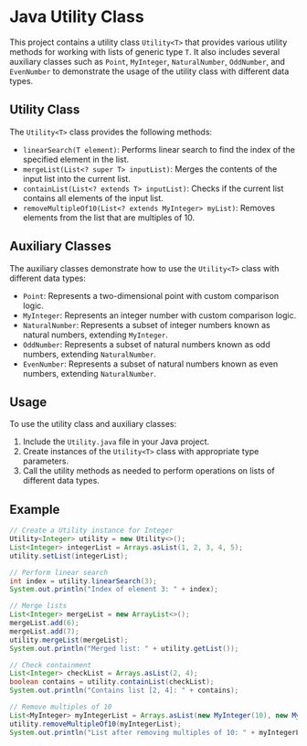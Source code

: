 # Java Utility Class

This project contains a utility class `Utility<T>` that provides various utility methods for working with lists of generic type `T`. It also includes several auxiliary classes such as `Point`, `MyInteger`, `NaturalNumber`, `OddNumber`, and `EvenNumber` to demonstrate the usage of the utility class with different data types.

## Utility Class

The `Utility<T>` class provides the following methods:

- `linearSearch(T element)`: Performs linear search to find the index of the specified element in the list.
- `mergeList(List<? super T> inputList)`: Merges the contents of the input list into the current list.
- `containList(List<? extends T> inputList)`: Checks if the current list contains all elements of the input list.
- `removeMultipleOf10(List<? extends MyInteger> myList)`: Removes elements from the list that are multiples of 10.

## Auxiliary Classes

The auxiliary classes demonstrate how to use the `Utility<T>` class with different data types:

- `Point`: Represents a two-dimensional point with custom comparison logic.
- `MyInteger`: Represents an integer number with custom comparison logic.
- `NaturalNumber`: Represents a subset of integer numbers known as natural numbers, extending `MyInteger`.
- `OddNumber`: Represents a subset of natural numbers known as odd numbers, extending `NaturalNumber`.
- `EvenNumber`: Represents a subset of natural numbers known as even numbers, extending `NaturalNumber`.

## Usage

To use the utility class and auxiliary classes:

1. Include the `Utility.java` file in your Java project.
2. Create instances of the `Utility<T>` class with appropriate type parameters.
3. Call the utility methods as needed to perform operations on lists of different data types.

## Example

```java
// Create a Utility instance for Integer
Utility<Integer> utility = new Utility<>();
List<Integer> integerList = Arrays.asList(1, 2, 3, 4, 5);
utility.setList(integerList);

// Perform linear search
int index = utility.linearSearch(3);
System.out.println("Index of element 3: " + index);

// Merge lists
List<Integer> mergeList = new ArrayList<>();
mergeList.add(6);
mergeList.add(7);
utility.mergeList(mergeList);
System.out.println("Merged list: " + utility.getList());

// Check containment
List<Integer> checkList = Arrays.asList(2, 4);
boolean contains = utility.containList(checkList);
System.out.println("Contains list [2, 4]: " + contains);

// Remove multiples of 10
List<MyInteger> myIntegerList = Arrays.asList(new MyInteger(10), new MyInteger(15), new MyInteger(20));
utility.removeMultipleOf10(myIntegerList);
System.out.println("List after removing multiples of 10: " + myIntegerList);

